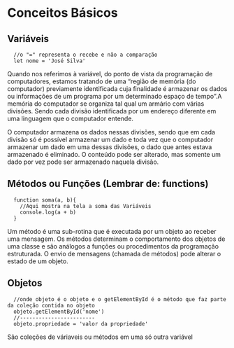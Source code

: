 # Conceitos Básicos

## Variáveis

```
  //o "=" representa o recebe e não a comparação
  let nome = 'José Silva'
```

Quando nos referimos à variável, do ponto de vista da programação de computadores, estamos tratando de uma 
“região de memória (do computador) previamente identificada cuja finalidade é armazenar os dados ou informações 
de um programa por um determinado espaço de tempo”.A memória do computador se organiza tal qual um armário 
com várias divisões. Sendo cada divisão identificada por um endereço diferente em uma linguagem que o computador 
entende.

O computador armazena os dados nessas divisões, sendo que em cada divisão só é possível armazenar um dado e toda 
vez que o computador armazenar um dado em uma dessas divisões, o dado que antes estava armazenado é eliminado. 
O conteúdo pode ser alterado, mas somente um dado por vez pode ser armazenado naquela divisão.


## Métodos ou Funções (Lembrar de: functions)
```
  function soma(a, b){
    //Aqui mostra na tela a soma das Variáveis
    console.log(a + b) 
  }
```

Um método é uma sub-rotina que é executada por um objeto ao receber uma mensagem. Os métodos determinam o comportamento 
dos objetos de uma classe e são análogos a funções ou procedimentos da programação estruturada. O envio de mensagens 
(chamada de métodos) pode alterar o estado de um objeto.

## Objetos
```
  //onde objeto é o objeto e o getElementById é o método que faz parte da coleção contida no objeto
  objeto.getElementById('nome')
  //------------------------
  objeto.propriedade = 'valor da propriedade'
```
São coleções de váriaveis ou métodos em uma só outra variável
